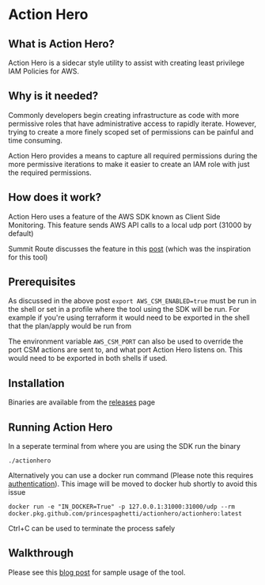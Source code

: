 # Action Hero

## What is Action Hero?

Action Hero is a sidecar style utility to assist with creating least privilege IAM Policies for AWS.

## Why is it needed?

Commonly developers begin creating infrastructure as code with more permissive roles that have administrative access to rapidly iterate. However, trying to create a more finely scoped set of permissions can be painful and time consuming.

Action Hero provides a means to capture all required permissions during the more permissive iterations to make it easier to create an IAM role with just the required permissions.

## How does it work?

Action Hero uses a feature of the AWS SDK known as Client Side Monitoring. This feature sends AWS API calls to a local udp port (31000 by default)

Summit Route discusses the feature in this [post](https://summitroute.com/blog/2020/05/25/client_side_monitoring/) (which was the inspiration for this tool)

## Prerequisites

As discussed in the above post ``export AWS_CSM_ENABLED=true`` must be run in the shell or set in a profile where the tool using the SDK will be run. For example if you're using terraform it would need to be exported in the shell that the plan/apply would be run from

The environment variable ``AWS_CSM_PORT`` can also be used to override the port CSM actions are sent to, and what port Action Hero listens on. This would need to be exported in both shells if used.

## Installation

Binaries are available from the [releases](https://github.com/princespaghetti/actionhero/releases) page

## Running Action Hero

In a seperate terminal from where you are using the SDK run the binary

``./actionhero``

Alternatively you can use a docker run command (Please note this requires [authentication](https://docs.github.com/en/packages/using-github-packages-with-your-projects-ecosystem/configuring-docker-for-use-with-github-packages)). This image will be moved to docker hub shortly to avoid this issue

``docker run -e "IN_DOCKER=True" -p 127.0.0.1:31000:31000/udp --rm docker.pkg.github.com/princespaghetti/actionhero/actionhero:latest``

Ctrl+C can be used to terminate the process safely

## Walkthrough

Please see this [blog post](https://dev.to/prince_of_pasta/action-hero-to-the-rescue-creating-least-privilege-aws-iam-policies-53o2) for sample usage of the tool.